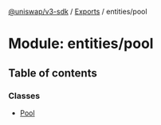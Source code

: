 [@uniswap/v3-sdk](../README.md) / [Exports](../modules.md) / entities/pool

# Module: entities/pool

## Table of contents

### Classes

- [Pool](../classes/entities_pool.Pool.md)
